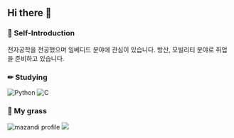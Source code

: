 ## Hi there 👋

### 🙌 Self-Introduction
전자공학을 전공했으며 임베디드 분야에 관심이 있습니다. 
방산, 모빌리티 분야로 취업을 준비하고 있습니다.

### ✏ Studying
![Python](https://img.shields.io/badge/Python-3776AB.svg?&style=for-the-badge&logo=Python&logoColor=white)
![C](https://img.shields.io/badge/C-A8B9CC.svg?&style=for-the-badge&logo=C&logoColor=black)

### 🌱 My grass
![mazandi profile](http://mazandi.herokuapp.com/api?handle={les4521}&theme=warm)
<img src="http://mazandi.herokuapp.com/api?handle={les4521}&theme=warm"/>
<!--
**eun0214/eun0214** is a ✨ _special_ ✨ repository because its `README.md` (this file) appears on your GitHub profile.

Here are some ideas to get you started:

- 🔭 I’m currently working on ...
- 🌱 I’m currently learning ...
- 👯 I’m looking to collaborate on ...
- 🤔 I’m looking for help with ...
- 💬 Ask me about ...
- 📫 How to reach me: ...
- 😄 Pronouns: ...
- ⚡ Fun fact: ...
-->
